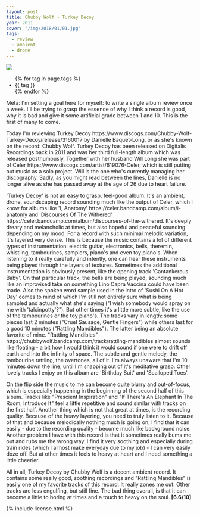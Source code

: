 ```yaml
---
layout: post
title: Chubby Wolf - Turkey Decoy
year: 2011
cover: "/img/2018/01/01.jpg"
tags:
  - review
  - ambient
  - drone
---
```


<img class='cover' src="{{ page.cover }}"/>

<p>
  <ul class="tags">
    {% for tag in page.tags %}
      <li>{{ tag }}</li>
    {% endfor %}
  </ul>
</p>

<div class="intro">
  <p>
    Meta: I'm setting a goal here for myself: to write a single album review
    once a week. I'll be trying to grasp the essence of why I think a record is
    good, why it is bad and give it some artificial grade between 1 and 10.
    This is the first of many to come.
  </p>
</div>

<p>
  Today I'm reviewing Turkey Decoy <sr>https://www.discogs.com/Chubby-Wolf-Turkey-Decoy/release/3160017</sr> by Danielle Baquet-Long, or as she's known
  on the record: Chubby Wolf. Turkey Decoy has been released on Digitalis
  Recordings back in 2011 and was her third full-length album which was
  released posthumously. Together with her husband Will Long she was part of
  Celer <sr>https://www.discogs.com/artist/619076-Celer</sr>, which is still putting out music as a solo project. Will is the one
  who's currently managing her discography. Sadly, as you might read between
  the lines, Danielle is no longer alive as she has passed away at the age
  of 26 due to heart failure.
</p>

<p>
  'Turkey Decoy' is not an easy to grasp, feel-good album. It's an ambient,
  drone, soundscaping record sounding much like the output of Celer, which I
  know for albums like 'I, Anatomy' <sr>https://celer.bandcamp.com/album/i-anatomy</sr> and
  'Discourses Of The Withered' <sr>https://celer.bandcamp.com/album/discourses-of-the-withered</sr>. It's
  deeply dreary and melancholic at times, but also hopeful and peaceful
  sounding depending on my mood. For a record with such minimal melodic
  variation, it's layered very dense. This is because the music contains a lot
  of different types of instrumentation: electric guitar, electronics, bells,
  theremin, whistling, tambourines, samplers, piano's and even toy piano's.
  When listening to it really carefully and intently, one can hear these
  instruments being played through the layers of textures. Sometimes the
  additional instrumentation is obviously present, like the opening track
  'Cantankerous Baby'. On that particular track, the bells are being played,
  sounding much like an improvised take on something Lino Capra Vaccina could
  have been made. Also the spoken word sample used in the intro of
  'Sushi On A Hot Day' comes to mind of which I'm still not entirely sure
  what is being sampled and actually what she's saying ("I wish somebody would
  spray on me with 'talcinpotty'?"). But other times it's a little more subtle,
  like the use of the tambourines or the toy piano's. The tracks vary in
  length: some pieces last 2 minutes ("Cruel Sausage, Gentle Fingers") while
  others last for a good 10 minutes ("Rattling Mandibles"). The latter being
  an absolute favorite of mine. "Rattling Mandibles" <sr>https://chubbywolf.bandcamp.com/track/rattling-mandibles</sr> almost sounds like
  floating - a bit how I would think it would sound if one were to drift off
  earth and into the infinity of space. The subtle and gentle melody, the
  tambourine rattling, the overtones, all of it. I'm always unaware that I'm
  10 minutes down the line, until I'm snapping out of it's meditative grasp.
  Other lovely tracks I enjoy on this album are 'Birthday Suit' and
  'Scalloped Toes'.
</p>

<p>
  On the flip side the music to me can become quite blurry and out-of-focus,
  which is especially happening in the beginning of the second half of this
  album. Tracks like "Prescient Inspiration" and "If There's An Elephant In
  The Room, Introduce It" feel a little repetitive and sound similar with
  tracks on the first half. Another thing which is not that great at times,
  is the recording quality. Because of the heavy layering, you need to truly
  listen to it. Because of that and because melodically nothing much is going
  on, I find that it can easily - due to the recording quality - become much
  like background noise. Another problem I have with this record is that it
  sometimes really bums me out and rubs me the wrong way. I find it very
  soothing and especially during train rides (which I almost make everyday due
  to my job) - I can very easily doze off. But at other times it feels to
  heavy at heart and I need something a little cheerier.
</p>

<p>
  All in all, Turkey Decoy by Chubby Wolf is a decent ambient record. It
  contains some really good, soothing recordings and "Rattling Mandibles" is
  easily one of my favorite tracks of this record. It really zones me out.
  Other tracks are less engulfing, but still fine. The bad thing overall, is
  that it can become a little to boring at times and a touch to heavy on
  the soul. <strong>[6.6/10]</strong>
</p>

{% include license.html %}
